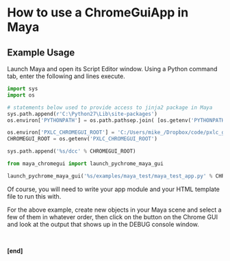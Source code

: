 # How to use a ChromeGuiApp in Maya

## Example Usage

Launch Maya and open its Script Editor window. Using a Python command tab, enter the following and lines execute.

```python
import sys
import os

# statements below used to provide access to jinja2 package in Maya
sys.path.append(r'C:\Python27\Lib\site-packages')
os.environ['PYTHONPATH'] = os.path.pathsep.join( [os.getenv('PYTHONPATH'), r'C:\Python27\Lib\site-packages'] )

os.environ['PXLC_CHROMEGUI_ROOT'] = 'C:/Users/mike_/Dropbox/code/pxlc_github/ChromeGuiApp'
CHROMEGUI_ROOT = os.getenv('PXLC_CHROMEGUI_ROOT')

sys.path.append('%s/dcc' % CHROMEGUI_ROOT)

from maya_chromegui import launch_pychrome_maya_gui

launch_pychrome_maya_gui('%s/examples/maya_test/maya_test_app.py' % CHROMEGUI_ROOT)
```

Of course, you will need to write your app module and your HTML template file to run this with.

For the above example, create new objects in your Maya scene and select a few of them in whatever order, then click on the button on the Chrome GUI and look at the output that shows up in the DEBUG console window.

<br/>

**[end]**
